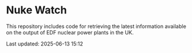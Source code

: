 # Nuke Watch

This repository includes code for retrieving the latest information available on the output of EDF nuclear power plants in the UK.

Last updated: 2025-06-13 15:12